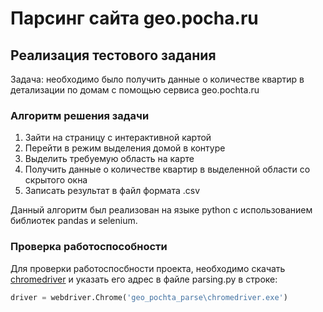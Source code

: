 # Парсинг сайта geo.pocha.ru

## Реализация тестового задания

Задача: необходимо было получить данные о количестве квартир в детализации по домам с помощью сервиса geo.pochta.ru

### Алгоритм решения задачи

1. Зайти на страницу с интерактивной картой
2. Перейти в режим выделения домой в контуре
3. Выделить требуемую область на карте
4. Получить данные о количестве квартир в выделенной области со скрытого окна
5. Записать результат в файл формата .csv

Данный алгоритм был реализован на языке python с использованием библиотек pandas и selenium.

### Проверка работоспособности 
Для проверки работоспосбности проекта, необходимо скачать [chromedriver](https://chromedriver.chromium.org/) и указать его адрес в файле parsing.py в строке:

```python
driver = webdriver.Chrome('geo_pochta_parse\chromedriver.exe')
```
